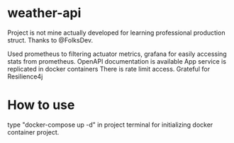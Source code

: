 # weather-api
Project is not mine actually developed for learning professional production struct. Thanks to @FolksDev.

Used prometheus to filtering actuator metrics, grafana for easily accessing stats from prometheus.
OpenAPI documentation is available
App service is replicated in docker containers
There is rate limit access. Grateful for Resilience4j

# How to use
type "docker-compose up -d" in project terminal for initializing docker container project. 
